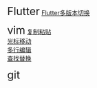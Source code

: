 
<font style="font-size:25px">Flutter</font> 
[Flutter多版本切换](./flutter/flutter多版本切换/README.md)  

<font style="font-size:25px">vim</font> 
[复制粘贴](./vim/复制粘贴/README.md)  
[光标移动](./vim/光标移动/README.md)  
[多行编辑](./vim/多行编辑/README.md)  
[查找替换](./vim/查找替换/README.md)  

<font style="font-size:25px">git</font> 